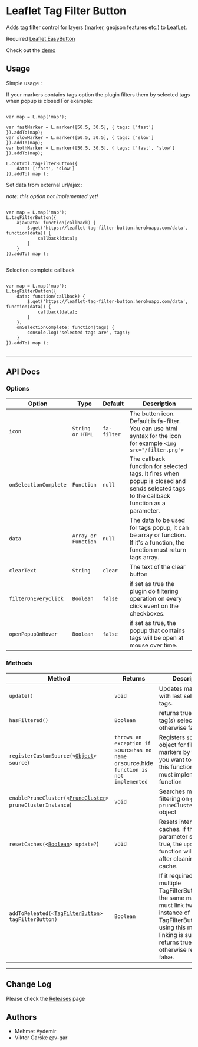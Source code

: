 # Leaflet Tag Filter Button
Adds tag filter control for layers (marker, geojson features etc.) to LeafLet.

Required [Leaflet.EasyButton](https://github.com/CliffCloud/Leaflet.EasyButton)

Check out the [demo](http://maydemirx.github.io/leaflet-tag-filter-button/)

Usage
-----

Simple usage :

If your markers contains tags option the plugin filters them by selected tags when popup is closed
For example:

```

var map = L.map('map');

var fastMarker = L.marker([50.5, 30.5], { tags: ['fast'] }).addTo(map); 
var slowMarker = L.marker([50.5, 30.5], { tags: ['slow'] }).addTo(map);
var bothMarker = L.marker([50.5, 30.5], { tags: ['fast', 'slow'] }).addTo(map);

L.control.tagFilterButton({
	data: ['fast', 'slow']
}).addTo( map );

```


Set data from external url/ajax :

*note: this option not implemented yet!*

```

var map = L.map('map');
L.tagFilterButton({
	ajaxData: function(callback) {
		$.get('https://leaflet-tag-filter-button.herokuapp.com/data', function(data)) {
			callback(data);
		}
	}
}).addTo( map );


```

Selection complete callback

```

var map = L.map('map');
L.tagFilterButton({
	data: function(callback) {
		$.get('https://leaflet-tag-filter-button.herokuapp.com/data', function(data)) {
			callback(data);
		}
	},
	onSelectionComplete: function(tags) {
		console.log('selected tags are', tags);
	}
}).addTo( map );


```


----------


API Docs
------

### Options

Option                 | Type          | Default              | Description
-----------------------|---------------|----------------------|----------------------------
`icon`               | `String or HTML`  | `fa-filter`          | The button icon. Default is fa-filter. You can use html syntax for the icon for example `<img src="/filter.png">`
`onSelectionComplete`               | `Function`  | `null`    | The callback function for selected tags. It fires when popup is closed and sends selected tags to the callback function as a parameter.
`data`               | `Array or Function`  | `null`    | The data to be used for tags popup, it can be array or function. If it's a function, the function must return tags array.
`clearText`               | `String`  | `clear`    | The text of the clear button
`filterOnEveryClick`  | `Boolean`  | `false`    | if set as true the plugin do filtering operation on every click event on the checkboxes.
`openPopupOnHover`  | `Boolean`  | `false`    | if set as true, the popup that contains tags will be open at mouse over time.

### Methods

Method                          | Returns		| Description
--------------------------------|---------------|----------------------------
`update()`                      | `void`			| Updates markers with last selected tags.
`hasFiltered()`                 | `Boolean`		| returns true if any tag(s) selected otherwise false.
`registerCustomSource(<`[`Object`](https://developer.mozilla.org/en-US/docs/Web/JavaScript/Reference/Global_Objects/Object)`> source`) | `throws an exception if `source` has no name or `source.hide` function is not implemented`		| Registers `source` object for filtering markers by tags. If you want to to use this function you must implement `hide` function  
`enablePruneCluster(<`[`PruneCluster`](https://github.com/SINTEF-9012/PruneCluster)`> pruneClusterInstance`) | `void`	| Searches markers for filtering on given `pruneClusterInstance` object
`resetCaches(<`[`Boolean`](https://developer.mozilla.org/en-US/docs/Web/JavaScript/Reference/Global_Objects/Boolean)`> update?`) | `void` | Resets internal caches. if the `update` parameter sent as true, the `update()` function will be call after cleaning the cache.
`addToReleated(<`[`TagFilterButton`](https://github.com/maydemirx/leaflet-tag-filter-button)`> tagFilterButton)` | `Boolean` | If it required to use multiple TagFilterButtons in the same map you must link two instance of TagFilterButtons by using this method. If linking is successful returns true otherwise returns false.


----------

Change Log
-----

Please check the [Releases](https://github.com/maydemirx/leaflet-tag-filter-button/releases) page

Authors
-------

* Mehmet Aydemir
* Viktor Garske @v-gar
